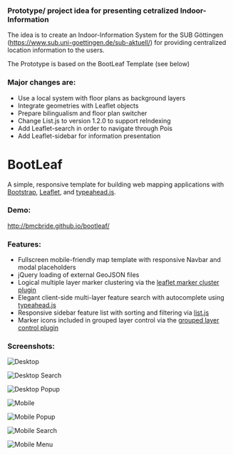 ### Prototype/ project idea for presenting cetralized Indoor-Information

The idea is to create an Indoor-Information System for the SUB Göttingen (https://www.sub.uni-goettingen.de/sub-aktuell/) for providing centralized location information to the users.

The Prototype is based on the BootLeaf Template (see below)

### Major changes are:
* Use a local system with floor plans as background layers
* Integrate geometries with Leaflet objects
* Prepare bilingualism and floor plan switcher
* Change List.js to version 1.2.0 to support reIndexing
* Add Leaflet-search in order to navigate through Pois
* Add Leaflet-sidebar for information presentation


BootLeaf
========

A simple, responsive template for building web mapping applications with [Bootstrap](http://getbootstrap.com/), [Leaflet](http://leafletjs.com/), and [typeahead.js](http://twitter.github.io/typeahead.js/).

### Demo:
http://bmcbride.github.io/bootleaf/

### Features:
* Fullscreen mobile-friendly map template with responsive Navbar and modal placeholders
* jQuery loading of external GeoJSON files
* Logical multiple layer marker clustering via the [leaflet marker cluster plugin](https://github.com/Leaflet/Leaflet.markercluster)
* Elegant client-side multi-layer feature search with autocomplete using [typeahead.js](http://twitter.github.io/typeahead.js/)
* Responsive sidebar feature list with sorting and filtering via [list.js](http://listjs.com/)
* Marker icons included in grouped layer control via the [grouped layer control plugin](https://github.com/ismyrnow/Leaflet.groupedlayercontrol)

### Screenshots:

![Desktop](http://bmcbride.github.io/bootleaf/screenshots/bootleaf-desktop1.png)

![Desktop Search](http://bmcbride.github.io/bootleaf/screenshots/bootleaf-desktop2.png)

![Desktop Popup](http://bmcbride.github.io/bootleaf/screenshots/bootleaf-desktop3.png)

![Mobile](http://bmcbride.github.io/bootleaf/screenshots/bootleaf-mobile1.png)

![Mobile Popup](http://bmcbride.github.io/bootleaf/screenshots/bootleaf-mobile2.png)

![Mobile Search](http://bmcbride.github.io/bootleaf/screenshots/bootleaf-mobile3.png)

![Mobile Menu](http://bmcbride.github.io/bootleaf/screenshots/bootleaf-mobile4.png)

